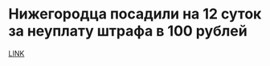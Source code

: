 # Нижегородца посадили на 12 суток за неуплату штрафа в 100 рублей



[LINK](https://varlamov.ru/4039641.html)